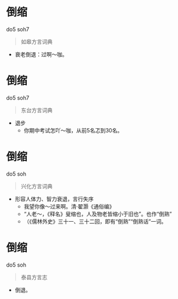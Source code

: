 # 倒缩
do5 soh7
> 如皋方言词典
- 衰老倒退：过啊～咖。

# 倒缩
do5 soh7
> 东台方言词典
- 退步
  - 你期中考试怎吖～咖，从前5名忑到30名。

# 倒缩
do5 soh
> 兴化方言词典
- 形容人体力、智力衰退，言行失序
  - 我望你像～过来啊。清·翟灏《通俗编》
  - “人老～，《释名》叟缩也，人及物老皆缩小于旧也”。也作“倒熟”
  - （《儒林外史》三十一、三十二回，即有“倒熟”“倒熟话”一词。

# 倒缩
do5 soh
> 泰县方言志
- 倒退。
